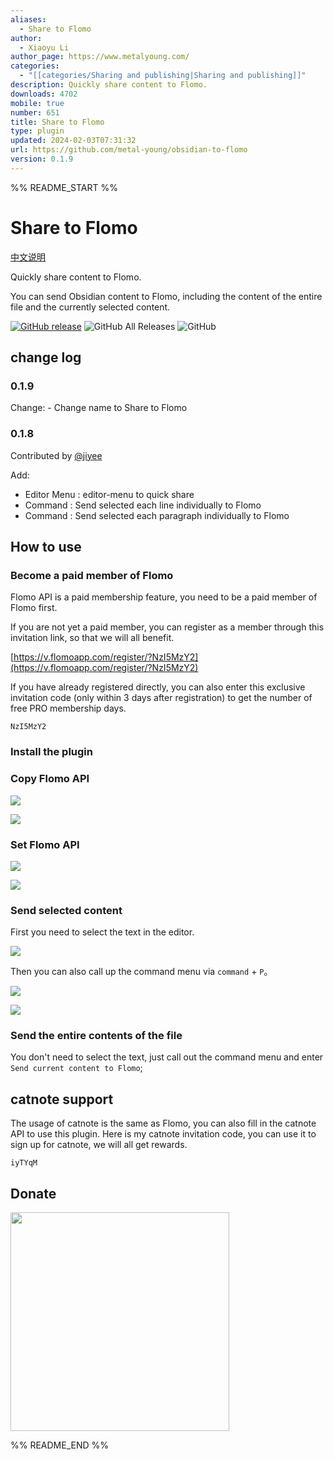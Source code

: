 ```yaml
---
aliases:
  - Share to Flomo
author:
  - Xiaoyu Li
author_page: https://www.metalyoung.com/
categories:
  - "[[categories/Sharing and publishing|Sharing and publishing]]"
description: Quickly share content to Flomo.
downloads: 4702
mobile: true
number: 651
title: Share to Flomo
type: plugin
updated: 2024-02-03T07:31:32
url: https://github.com/metal-young/obsidian-to-flomo
version: 0.1.9
---
```


%% README_START %%

# Share to Flomo
[中文说明](README_CN.md)

Quickly share content to Flomo.

You can send Obsidian content to Flomo, including the content of the entire file and the currently selected content.

[![GitHub release](https://img.shields.io/github/v/release/metal-young/obsidian-to-flomo?style=for-the-badge&sort=semver)](https://github.com/metal-young/obsidian-to-flomo/releases/latest)
![GitHub All Releases](https://img.shields.io/github/downloads/metal-young/obsidian-to-flomo/total?style=for-the-badge)
![GitHub](https://img.shields.io/github/license/metal-young/obsidian-to-flomo?style=for-the-badge)

## change log

### 0.1.9

Change:
    - Change name to Share to Flomo

### 0.1.8

Contributed by [@jiyee](https://github.com/jiyee)

Add: 
 - Editor Menu : editor-menu to quick share
 - Command : Send selected each line individually to Flomo
 - Command : Send selected each paragraph individually to Flomo 


## How to use 

### Become a paid member of Flomo

Flomo API is a paid membership feature, you need to be a paid member of Flomo first.

If you are not yet a paid member, you can register as a member through this invitation link, so that we will all benefit.

[https://v.flomoapp.com/register/?NzI5MzY2](https://v.flomoapp.com/register/?NzI5MzY2)

If you have already registered directly, you can also enter this exclusive invitation code (only within 3 days after registration) to get the number of free PRO membership days.

```
NzI5MzY2
```

### Install the plugin

### Copy Flomo API

![](https://cdn.metalyoung.com/202210/4189df9a713c42f5f2e05e3864078375.png?x-oss-process=image/auto-orient,1/resize,m_lfit,w_200/quality,q_90)

![](https://cdn.metalyoung.com/202210/779e61675387c1e9b1025d15c1384ea2.png?x-oss-process=image/auto-orient,1/resize,m_lfit,w_400/quality,q_90)

### Set Flomo API

![](https://cdn.metalyoung.com/202210/b571bbdcd680fe84a1b35890ebf53b94.png?x-oss-process=image/auto-orient,1/resize,m_lfit,w_600/quality,q_90)

![](https://cdn.metalyoung.com/202210/9b02789ba6ff50b113970fda0c1c9121.png?x-oss-process=image/auto-orient,1/resize,m_lfit,w_600/quality,q_90)


### Send selected content

First you need to select the text in the editor.

![](https://cdn.metalyoung.com/202210/510e64df1409646a421f23b7597965c3.png?x-oss-process=image/auto-orient,1/resize,m_lfit,w_600/quality,q_90)

Then you can also call up the command menu via `command` + `P`。

![](https://cdn.metalyoung.com/202210/32ab062ed85d121e45052058c79af1e1.png?x-oss-process=image/auto-orient,1/resize,m_lfit,w_600/quality,q_90)

![](https://cdn.metalyoung.com/202210/e9da4e4bfe8406a1c6fa0e02374a3586.png?x-oss-process=image/auto-orient,1/resize,m_lfit,w_600/quality,q_90)

### Send the entire contents of the file

You don't need to select the text, just call out the command menu and enter `Send current content to Flomo`;

## catnote support
The usage of catnote is the same as Flomo, you can also fill in the catnote API to use this plugin.
Here is my catnote invitation code, you can use it to sign up for catnote, we will all get rewards.
```
iyTYqM
```

## Donate

<img src="https://cdn.metalyoung.com/202210/80588be2aa1b72796ecbf3f5dd32cab7.JPG" width="350px">


%% README_END %%